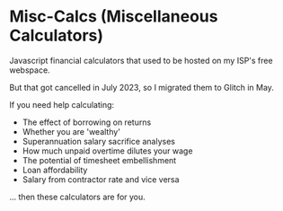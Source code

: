 # Misc-Calcs (Miscellaneous Calculators)

Javascript financial calculators that used to be hosted on my ISP's free webspace.

But that got cancelled in July 2023, so I migrated them to Glitch in May.

If you need help calculating:
* The effect of borrowing on returns
* Whether you are 'wealthy'
* Superannuation salary sacrifice analyses
* How much unpaid overtime dilutes your wage
* The potential of timesheet embellishment
* Loan affordability
* Salary from contractor rate and vice versa

... then these calculators are for you.